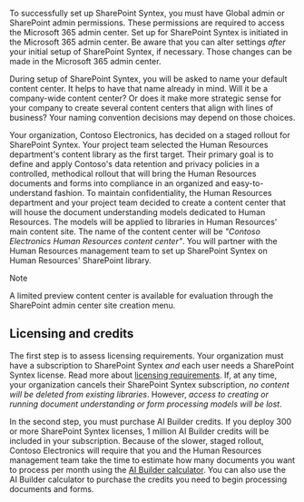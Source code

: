 To successfully set up SharePoint Syntex, you must have Global admin or SharePoint admin permissions. These permissions are required to access the Microsoft 365 admin center. Set up for SharePoint Syntex is initiated in the Microsoft 365 admin center. Be aware that you can alter settings _after_ your initial setup of SharePoint Syntex, if necessary. Those changes can be made in the Microsoft 365 admin center.

During setup of SharePoint Syntex, you will be asked to name your default content center. It helps to have that name already in mind. Will it be a company-wide content center? Or does it make more strategic sense for your company to create several content centers that align with lines of business? Your naming convention decisions may depend on those choices.

Your organization, Contoso Electronics, has decided on a staged rollout for SharePoint Syntex. Your project team selected the Human Resources department's content library as the first target. Their primary goal is to define and apply Contoso's data retention and privacy policies in a controlled, methodical rollout that will bring the Human Resources documents and forms into compliance in an organized and easy-to-understand fashion. To maintain confidentiality, the Human Resources department and your project team decided to create a content center that will house the document understanding models dedicated to Human Resources. The models will be applied to libraries in Human Resources' main content site. The name of the content center will be _"Contoso Electronics Human Resources content center"_. You will partner with the Human Resources management team to set up SharePoint Syntex on Human Resources' SharePoint library.

> [!NOTE]
> A limited preview content center is available for evaluation through the SharePoint admin center site creation menu.

## Licensing and credits

The first step is to assess licensing requirements. Your organization must have a subscription to SharePoint Syntex _and_ each user needs a SharePoint Syntex license. Read more about [licensing requirements](/microsoft-365/contentunderstanding/set-up-content-understanding#requirements). If, at any time, your organization cancels their SharePoint Syntex subscription, _no content will be deleted from existing libraries_. However, _access to creating or running document understanding or form processing models will be lost_.  

In the second step, you must purchase AI Builder credits. If you deploy 300 or more SharePoint Syntex licenses, 1 million AI Builder credits will be included in your subscription. Because of the slower, staged rollout, Contoso Electronics will require that you and the Human Resources management team take the time to estimate how many documents you want to process per month using the [AI Builder calculator](https://powerapps.microsoft.com/ai-builder-calculator/). You can also use the AI Builder calculator to purchase the credits you need to begin processing documents and forms.
